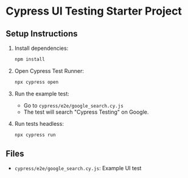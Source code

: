 # Cypress UI Testing Starter Project

## Setup Instructions
1. Install dependencies:
   ```bash
   npm install
   ```

2. Open Cypress Test Runner:
   ```bash
   npx cypress open
   ```

3. Run the example test:
   - Go to `cypress/e2e/google_search.cy.js`
   - The test will search "Cypress Testing" on Google.

4. Run tests headless:
   ```bash
   npx cypress run
   ```

## Files
- `cypress/e2e/google_search.cy.js`: Example UI test
